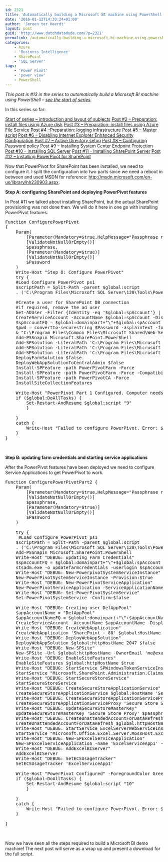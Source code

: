 ```yaml
---
id: 2321
title: 'Automatically building a Microsoft BI machine using PowerShell – Configuring PowerPivot (post #13)'
date: '2016-01-12T14:30:24+01:00'
author: 'Jeroen ter Heerdt'
layout: post
guid: 'http://www.dutchdatadude.com/?p=2321'
permalink: /automatically-building-a-microsoft-bi-machine-using-powershell-configuring-powerpivot-post-13/
categories:
    - Azure
    - 'Business Intelligence'
    - SharePoint
    - 'SQL Server'
tags:
    - 'Power Pivot'
    - 'power view'
    - PowerShell
---
```


<em>This post is #13 in the series to automatically build a Microsoft BI machine using PowerShell – <a href="http://www.dutchdatadude.com/automatically-building-a-microsoft-bi-machine-using-powershell-start-of-series/">see the start of series</a>.
</em>

In this series so far:

<a href="http://www.dutchdatadude.com/automatically-building-a-microsoft-bi-machine-using-powershell-start-of-series/">Start of series – introduction and layout of subjects</a>
<a href="http://www.dutchdatadude.com/automatically-building-a-microsoft-bi-machine-using-powershell-preparation-install-files-using-disk-post-2/">Post #2 – Preparation: install files using Azure disk</a>
<a href="http://www.dutchdatadude.com/automatically-building-a-microsoft-bi-machine-using-powershell-preparation-install-files-using-azure-file-service-post-3/">Post #3 – Preparation: install files using Azure File Service</a>
<a href="http://www.dutchdatadude.com/automatically-building-a-microsoft-bi-machine-using-powershell-preparation-logging-infrastructure-post-4/">Post #4 –Preparation: logging infrastructure</a>
<a href="http://www.dutchdatadude.com/automatically-building-a-microsoft-bi-machine-using-powershell-master-script-post-5/">Post #5 – Master script</a>
<a href="http://www.dutchdatadude.com/automatically-building-a-microsoft-bi-machine-using-powershell-disabling-internet-explorer-enhanced-security-configuration-post-6/">Post #6 – Disabling Internet Explorer Enhanced Security Configuration</a>
<a href="http://www.dutchdatadude.com/automatically-building-a-microsoft-bi-machine-using-powershell-active-directory-setup-post-7/">Post #7 – Active Directory setup</a>
<a href="http://www.dutchdatadude.com/automatically-building-a-microsoft-bi-machine-using-powershell-password-policy-post-8/">Post #8 – Configuring Password policy</a>
<a href="http://www.dutchdatadude.com/automatically-building-a-microsoft-bi-machine-using-powershell-installing-system-center-endpoint-protection-post-9/">Post #9 – Installing System Center Endpoint Protection</a>
<a href="http://www.dutchdatadude.com/automatically-building-a-microsoft-bi-machine-using-powershell-installing-sql-server-post-10/">Post #10 – Installing SQL Server</a>
<a href="http://www.dutchdatadude.com/automatically-building-a-microsoft-bi-machine-using-powershell-installing-sharepoint-post-11/">Post #11 – Installing SharePoint Server</a>
<a href="http://www.dutchdatadude.com/automatically-building-a-microsoft-bi-machine-using-powershell-installing-powerpivot-for-sharepoint-post-12/">Post #12 – Installing PowerPivot for SharePoint</a>

Now that PowerPivot for SharePoint has been installed, we need to configure it. I split the configuration into two parts since we need a reboot in between and used MSDN for reference: <a href="http://msdn.microsoft.com/en-us/library/hh230903.aspx">http://msdn.microsoft.com/en-us/library/hh230903.aspx</a>.

<strong>Step A: configuring SharePoint and deploying PowerPivot features
</strong>

In Post #11 we talked about installing SharePoint, but the actual SharePoint provisioning was not done then. We will do it here in one go with installing PowerPivot features.
<pre class="lang:c# decode:true ">Function ConfigurePowerPivot
{
    Param(
        [Parameter(Mandatory=$true,HelpMessage="Passphrase required")]
        [ValidateNotNullOrEmpty()]
        $passphrase,
        [Parameter(Mandatory=$true)]
        [ValidateNotNullOrEmpty()]
        $Password
    )
    Write-Host "Step 8: Configure PowerPivot"
    try {
    #Load Configure PowerPivot ps1
    $scriptPath = Split-Path -parent $global:script
    . ('C:\Program Files\Microsoft SQL Server\120\Tools\PowerPivotTools\SPAddinConfiguration\Resources\ConfigurePowerPivot.ps1')
    
    #Create a user for SharePoint DB connection
    #if required, remove the ad user
    Get-ADUser -Filter {Identity -eq '$global:spAccount'} | Remove-ADUser
    CreateServiceAccount -AccountName $global:spAccount -DisplayName "SharePoint Farm account" -Description "Account for SharePoint Farm" -Path $global:path -Password $Password
    $spAccountFQ = $global:domainpart+"\"+$global:spAccount
    $pwd = convertto-securestring $Password -asplaintext -force
    &amp; "C:\Program Files\Common Files\Microsoft Shared\Web Server Extensions\15\BIN\psconfig.exe" -cmd configdb -create -server $global:HostName -database 'SharePoint_Config' -user $spAccountFQ -password $Password -passphrase $passphrase -admincontentdatabase 'SharePoint_Admin' -cmd helpcollections -installall -cmd secureresources -cmd services -install -cmd installfeatures -cmd adminvs -provision -port 2000 -windowsauthprovider onlyusentlm -cmd applicationcontent -install -cmd quiet 
    Add-PSSnapin Microsoft.SharePoint.PowerShell
    Add-SPSolution -LiteralPath 'C:\Program Files\Microsoft SQL Server\120\Tools\PowerPivotTools\SPAddinConfiguration\Resources\powerpivotfarmsolution.wsp'
    Add-SPSolution -LiteralPath 'C:\Program Files\Microsoft SQL Server\120\Tools\PowerPivotTools\SPAddinConfiguration\Resources\PowerPivotFarm14Solution.wsp'
    Add-SPSolution -LiteralPath 'C:\Program Files\Microsoft SQL Server\120\Tools\PowerPivotTools\SPAddinConfiguration\Resources\powerpivotwebapplicationsolution.wsp'
    DeployFarmSolution $false
    DeployWebAppSolutionToCentralAdmin $false
    Install-SPFeature -path PowerPivotFarm -Force
    Install-SPFeature -path PowerPivotFarm -Force -CompatibilityLevel 14
    Install-SPFeature -path PowerPivotCA -Force
    InstallSiteCollectionFeatures
    
    Write-Host "PowerPivot Part 1 Configured. Computer needs to be restarted before PowerPivot configuration can continue." -ForegroundColor Green
    if ($global:DoAllTasks) {
        Set-Restart-AndResume $global:script "9"
        }

    }
    catch {
        Write-Host "Failed to configure PowerPivot. Error: $_.Exception.Message" -ForegroundColor Red
    }
}</pre>
&nbsp;

<strong>Step B: updating farm credentials and starting service applications
</strong>

After the PowerPivot features have been deployed we need to configure Service Applications to get PowerPivot to work.
<pre class="lang:c# decode:true ">Function ConfigurePowerPivotPart2 {
    Param(
        [Parameter(Mandatory=$true,HelpMessage="Passphrase required")]
        [ValidateNotNullOrEmpty()]
        $passphrase,
        [Parameter(Mandatory=$true)]
        [ValidateNotNullOrEmpty()]
        $Password
    )

    try {
     #Load Configure PowerPivot ps1
    $scriptPath = Split-Path -parent $global:script
    . ('C:\Program Files\Microsoft SQL Server\120\Tools\PowerPivotTools\SPAddinConfiguration\Resources\ConfigurePowerPivot.ps1')
    Add-PSSnapin Microsoft.SharePoint.PowerShell
    Write-Host "DEBUG: updating Farm Credentials"
    $spAccountFQ = $global:domainpart+"\"+$global:spAccount
    stsadm.exe -o updatefarmcredentials -userlogin $spAccountFQ -password $Password
    Write-Host "DEBUG: New-PowerpivotSystemServiceInstance"
    New-PowerPivotSystemServiceInstance -Provision:$true
    Write-Host "DEBUG: New-PowerPivotServiceApplication"
    New-PowerPivotServiceApplication -ServiceApplicationName 'PowerPivot Service Application' -DatabaseServerName $global:HostName -DatabaseName 'PowerPivotServiceApplication' -AddToDefaultProxyGroup:$true
    Write-Host "DEBUG: Set-PowerPivotSystemService"
    Set-PowerPivotSystemService -Confirm:$false
    
    Write-Host "DEBUG: Creating user DefAppPool"
    $appAccountName = "DefAppPool"
    $appAccountNameFQ = $global:domainpart+"\"+$appAccountName
    CreateServiceAccount -AccountName $appAccountName -DisplayName "Default Application Pool" -Description "Service Account for Default Application Pool" -Path $global:path -Password $Password
    Write-Host "DEBUG: CreateWebApplication"
    CreateWebApplication 'SharePoint - 80' $global:HostName 'Default Application Pool' $appAccountNameFQ $pwd $global:HostName 'DefaultWebApplication'
    Write-Host "DEBUG: DeployWebAppSolution"
    DeployWebAppSolution $global:httpHostName 2047 $false
    Write-Host "DEBUG: New-SPSite"
    New-SPSite -Url $global:httpHostName -OwnerEmail 'me@example.com' -OwnerAlias $global:currentUserName -Template 'PowerPivot#0' -Name  'PowerPivot Site'
    Write-Host "DEBUG: EnableSiteFeatures"
    EnableSiteFeatures $global:httpHostName $true
    Write-Host "DEBUG: StartService SPWindowsTokenServiceInstance"
    StartService "Microsoft.SharePoint.Administration.Claims.SPWindowsTokenServiceInstance"
    Write-Host "DEBUG: StartSecureStoreService"
    StartSecureStoreService
    Write-Host "DEBUG: CreateSecureStoreApplicationService"
    CreateSecureStoreApplicationService $global:HostName 'Secure Store Service'
    Write-Host "DEBUG: CreateSecureStoreApplicationServiceProxy"
    CreateSecureStoreApplicationServiceProxy 'Secure Store Service' 'Secure Store Proxy'
    Write-Host "DEBUG: UpdateSecureStoreMasterKey"
    UpdateSecureStoreMasterKey 'Secure Store Proxy' $passphrase 
    Write-Host "DEBUG: CreateUnattendedAccountForDataRefresh"
    CreateUnattendedAccountForDataRefresh $global:httpHostName 'PowerPivotUnattendedAccount' 'PowerPivot Unattended Account for Data Refresh' $spAccountFQ $pwd
    Write-Host "DEBUG: StartService ExcelServerWebServiceInstance"
    StartService "Microsoft.Office.Excel.Server.MossHost.ExcelServerWebServiceInstance"
    Write-Host "DEBUG: New-SPExcelServiceApplication"
    New-SPExcelServiceApplication -name 'ExcelServiceApp1' -Default -ApplicationPool 'SharePoint Web Services System' | Get-SPExcelServiceApplication | Set-SPExcelServiceApplication | iisreset Set-SPExcelFileLocation -ExternalDataAllowed 2 -WorkbookSizeMax 200 -WarnOnDataRefresh:$false -ExcelServiceApplication 'ExcelServiceApp1' -identity 'http://'
    Write-Host "DEBUG: AddExcelBIServer"
    AddExcelBIServer
    Write-Host "DEBUG: SetECSUsageTracker"
    SetECSUsageTracker 'ExcelServiceApp1'
        
    Write-Host "PowerPivot Configured" -ForegroundColor Green
    if ($global:DoAllTasks) {
        Set-Restart-AndResume $global:script "10"
        }

    }
    catch {
        Write-Host "Failed to configure PowerPivot. Error: $_.Exception.Message" -ForegroundColor Red
    }

}</pre>
&nbsp;

Now we have seen all the steps required to build a Microsoft BI demo machine! The next post will serve as a wrap up and present a download for the full script.